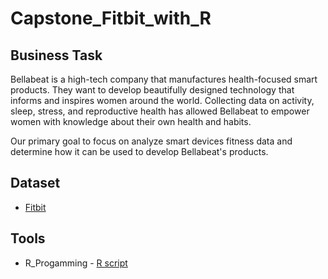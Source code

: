 # Capstone_Fitbit_with_R
## Business Task
Bellabeat is a high-tech company that manufactures health-focused smart products. They want to develop beautifully designed technology that informs and inspires women around the world. Collecting data on activity, sleep, stress, and reproductive health has allowed Bellabeat to empower women with knowledge about their own health and habits.

Our primary goal to focus on analyze smart devices fitness data and determine how it can be used to develop Bellabeat's products.

## Dataset 
* [Fitbit](https://www.kaggle.com/datasets/arashnic/fitbit)
  
## Tools
* R_Progamming - [R script](https://www.kaggle.com/code/moayedalmallah/capstone-bellabeat-fitbit-with-r)
